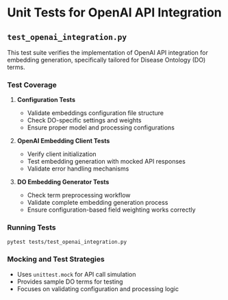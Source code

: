 # Unit Tests for OpenAI API Integration

## `test_openai_integration.py`

This test suite verifies the implementation of OpenAI API integration for embedding generation, specifically tailored for Disease Ontology (DO) terms.

### Test Coverage

1. **Configuration Tests**
   - Validate embeddings configuration file structure
   - Check DO-specific settings and weights
   - Ensure proper model and processing configurations

2. **OpenAI Embedding Client Tests**
   - Verify client initialization
   - Test embedding generation with mocked API responses
   - Validate error handling mechanisms

3. **DO Embedding Generator Tests**
   - Check term preprocessing workflow
   - Validate complete embedding generation process
   - Ensure configuration-based field weighting works correctly

### Running Tests

```bash
pytest tests/test_openai_integration.py
```

### Mocking and Test Strategies

- Uses `unittest.mock` for API call simulation
- Provides sample DO terms for testing
- Focuses on validating configuration and processing logic